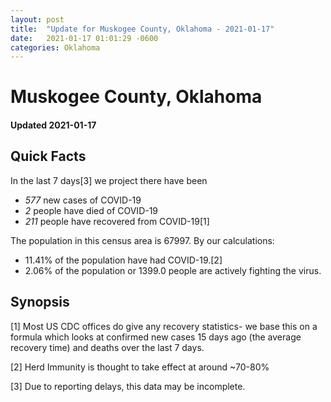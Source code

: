 ```yaml
---
layout: post
title:  "Update for Muskogee County, Oklahoma - 2021-01-17"
date:   2021-01-17 01:01:29 -0600
categories: Oklahoma
---
```


# Muskogee County, Oklahoma
#### Updated 2021-01-17

## Quick Facts

In the last 7 days[3] we project there have been
- *577* new cases of COVID-19
- *2* people have died of COVID-19
- *211* people have recovered from COVID-19[1]

The population in this census area is 67997. By our calculations:
- 11.41% of the population have had COVID-19.[2]
- 2.06% of the population or 1399.0 people are actively fighting the virus.

## Synopsis




[1] Most US CDC offices do give any recovery statistics- we base this on a formula which looks at confirmed new cases
15 days ago (the average recovery time) and deaths over the last 7 days.

[2] Herd Immunity is thought to take effect at around ~70-80%

[3] Due to reporting delays, this data may be incomplete.
 
    